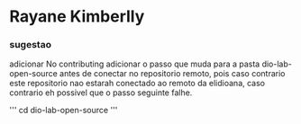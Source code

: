 # Rayane Kimberlly

### sugestao
adicionar 
No contributing adicionar o passo que muda para a pasta dio-lab-open-source antes de conectar no repositorio remoto, pois caso contrario este repositorio nao estarah conectado ao remoto da elidioana, caso contrario eh possivel que o passo seguinte falhe.

'''
cd dio-lab-open-source
'''